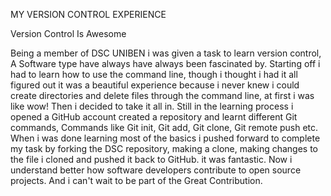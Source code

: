MY VERSION CONTROL EXPERIENCE

Version Control Is Awesome
  
  Being a member of DSC UNIBEN i was given a task to learn version control, A Software type have always have always been fascinated by. Starting off i had to learn how to use the command line, though i thought i had it all figured out it was a beautiful experience because i never knew i could create directories and delete files through the command line, at first i was like wow! Then i decided to take it all in. Still in the learning process i opened a GitHub account created a repository and learnt different Git commands, Commands like Git init, Git add, Git clone, Git remote push etc.  
  When i was done learning most of the basics i pushed forward to complete my task by forking the DSC repository, making a clone, making changes to the file i cloned and pushed it back to GitHub. it was fantastic. Now i understand better how software developers contribute to open source projects. And i can't wait to be part of the Great Contribution.
